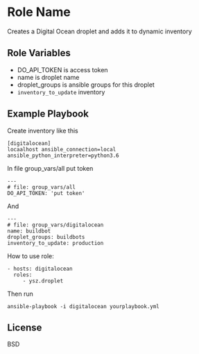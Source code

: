 Role Name
=========

Creates a Digital Ocean droplet and adds it to dynamic inventory

Role Variables
--------------

- DO_API_TOKEN is access token
- name is droplet name
- droplet_groups is ansible groups for this droplet
- `inventory_to_update` inventory

Example Playbook
----------------

Create inventory like this

    [digitalocean]
    locaalhost ansible_connection=local ansible_python_interpreter=python3.6

In file group_vars/all put token

    ---
    # file: group_vars/all
    DO_API_TOKEN: 'put token'

And

    ---
    # file: group_vars/digitalocean
    name: buildbot
    droplet_groups: buildbots
    inventory_to_update: production

How to use role:

    - hosts: digitalocean
      roles:
         - ysz.droplet

Then run

    ansible-playbook -i digitalocean yourplaybook.yml

License
-------

BSD
